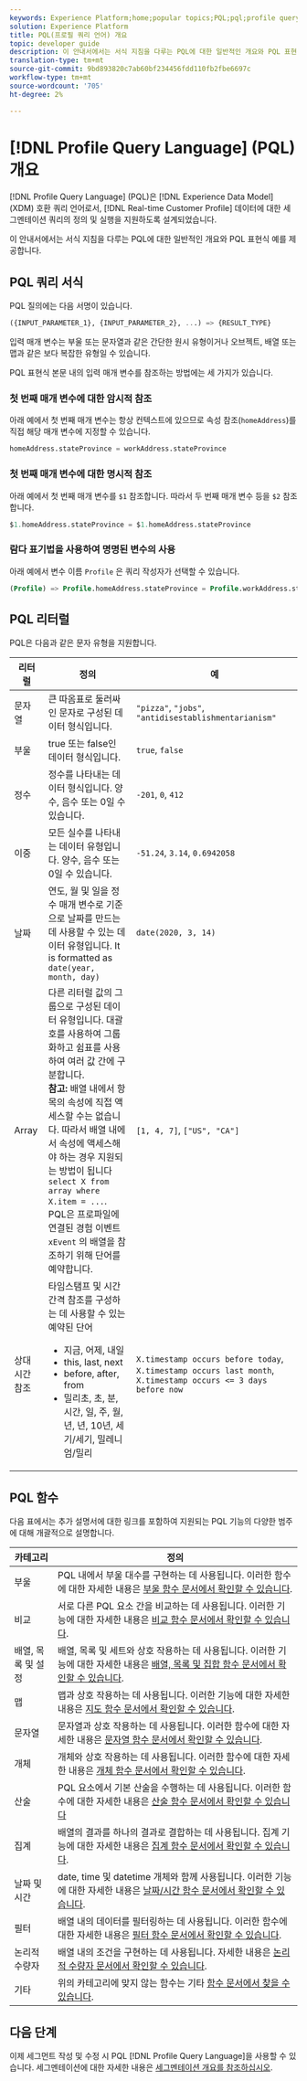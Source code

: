 ```yaml
---
keywords: Experience Platform;home;popular topics;PQL;pql;profile query language
solution: Experience Platform
title: PQL(프로필 쿼리 언어) 개요
topic: developer guide
description: 이 안내서에서는 서식 지침을 다루는 PQL에 대한 일반적인 개요와 PQL 표현식 예를 제공합니다.
translation-type: tm+mt
source-git-commit: 9bd893820c7ab60bf234456fdd110fb2fbe6697c
workflow-type: tm+mt
source-wordcount: '705'
ht-degree: 2%

---
```



# [!DNL Profile Query Language] (PQL) 개요

[!DNL Profile Query Language] (PQL)은 [!DNL Experience Data Model] (XDM) 호환 쿼리 언어로서, [!DNL Real-time Customer Profile] 데이터에 대한 세그멘테이션 쿼리의 정의 및 실행을 지원하도록 설계되었습니다.

이 안내서에서는 서식 지침을 다루는 PQL에 대한 일반적인 개요와 PQL 표현식 예를 제공합니다.

## PQL 쿼리 서식

PQL 질의에는 다음 서명이 있습니다.

```sql
({INPUT_PARAMETER_1}, {INPUT_PARAMETER_2}, ...) => {RESULT_TYPE}
```

입력 매개 변수는 부울 또는 문자열과 같은 간단한 원시 유형이거나 오브젝트, 배열 또는 맵과 같은 보다 복잡한 유형일 수 있습니다.

PQL 표현식 본문 내의 입력 매개 변수를 참조하는 방법에는 세 가지가 있습니다.

### 첫 번째 매개 변수에 대한 암시적 참조

아래 예에서 첫 번째 매개 변수는 항상 컨텍스트에 있으므로 속성 참조(`homeAddress`)를 직접 해당 매개 변수에 지정할 수 있습니다.

```sql
homeAddress.stateProvince = workAddress.stateProvince
```

### 첫 번째 매개 변수에 대한 명시적 참조

아래 예에서 첫 번째 매개 변수를 `$1` 참조합니다. 따라서 두 번째 매개 변수 등을 `$2` 참조합니다.

```sql
$1.homeAddress.stateProvince = $1.homeAddress.stateProvince
```

### 람다 표기법을 사용하여 명명된 변수의 사용

아래 예에서 변수 이름 `Profile` 은 쿼리 작성자가 선택할 수 있습니다.

```sql
(Profile) => Profile.homeAddress.stateProvince = Profile.workAddress.stateProvince
```

## PQL 리터럴

PQL은 다음과 같은 문자 유형을 지원합니다.

| 리터럴 | 정의 | 예 |
| ------- | ---------- | ------- |
| 문자열 | 큰 따옴표로 둘러싸인 문자로 구성된 데이터 형식입니다. | `"pizza"`, `"jobs"`, `"antidisestablishmentarianism"` |
| 부울 | true 또는 false인 데이터 형식입니다. | `true`, `false` |
| 정수 | 정수를 나타내는 데이터 형식입니다. 양수, 음수 또는 0일 수 있습니다. | `-201`, `0`, `412` |
| 이중 | 모든 실수를 나타내는 데이터 유형입니다. 양수, 음수 또는 0일 수 있습니다. | `-51.24`, `3.14`, `0.6942058` |
| 날짜 | 연도, 월 및 일을 정수 매개 변수로 기준으로 날짜를 만드는 데 사용할 수 있는 데이터 유형입니다. It is formatted as `date(year, month, day)` | `date(2020, 3, 14)` |
| Array | 다른 리터럴 값의 그룹으로 구성된 데이터 유형입니다. 대괄호를 사용하여 그룹화하고 쉼표를 사용하여 여러 값 간에 구분합니다. <br> **참고:** 배열 내에서 항목의 속성에 직접 액세스할 수는 없습니다. 따라서 배열 내에서 속성에 액세스해야 하는 경우 지원되는 방법이 됩니다 `select X from array where X.item = ...`. <br> PQL은 프로파일에 연결된 경험 이벤트 `xEvent` 의 배열을 참조하기 위해 단어를 예약합니다. | `[1, 4, 7]`, `["US", "CA"]` |
| 상대 시간 참조 | 타임스탬프 및 시간 간격 참조를 구성하는 데 사용할 수 있는 예약된 단어 <ul><li>지금, 어제, 내일</li><li>this, last, next</li><li>before, after, from</li><li>밀리초, 초, 분, 시간, 일, 주, 월, 년, 년, 10년, 세기/세기, 밀레니엄/밀리</li></ul> | `X.timestamp occurs before today`, `X.timestamp occurs last month`, `X.timestamp occurs <= 3 days before now` |


## PQL 함수

다음 표에서는 추가 설명서에 대한 링크를 포함하여 지원되는 PQL 기능의 다양한 범주에 대해 개괄적으로 설명합니다.

| 카테고리 | 정의 |
| -------- | ---------- |
| 부울 | PQL 내에서 부울 대수를 구현하는 데 사용됩니다. 이러한 함수에 대한 자세한 내용은 [부울 함수 문서에서 확인할 수 있습니다](./boolean-functions.md). |
| 비교 | 서로 다른 PQL 요소 간을 비교하는 데 사용됩니다. 이러한 기능에 대한 자세한 내용은 [비교 함수 문서에서 확인할 수 있습니다](./comparison-functions.md). |
| 배열, 목록 및 설정 | 배열, 목록 및 세트와 상호 작용하는 데 사용됩니다. 이러한 기능에 대한 자세한 내용은 [배열, 목록 및 집합 함수 문서에서 확인할 수 있습니다](./array-functions.md). |
| 맵 | 맵과 상호 작용하는 데 사용됩니다. 이러한 기능에 대한 자세한 내용은 [지도 함수 문서에서 확인할 수 있습니다](./map-functions.md). |
| 문자열 | 문자열과 상호 작용하는 데 사용됩니다. 이러한 함수에 대한 자세한 내용은 [문자열 함수 문서에서 확인할 수 있습니다](./string-functions.md). |
| 개체 | 개체와 상호 작용하는 데 사용됩니다. 이러한 함수에 대한 자세한 내용은 [개체 함수 문서에서 확인할 수 있습니다](./object-functions.md). |
| 산술 | PQL 요소에서 기본 산술을 수행하는 데 사용됩니다. 이러한 함수에 대한 자세한 내용은 [산술 함수 문서에서 확인할 수 있습니다](./arithmetic-functions.md) |
| 집계 | 배열의 결과를 하나의 결과로 결합하는 데 사용됩니다. 집계 기능에 대한 자세한 내용은 [집계 함수 문서에서 확인할 수 있습니다](./aggregation-functions.md). |
| 날짜 및 시간 | date, time 및 datetime 개체와 함께 사용됩니다. 이러한 기능에 대한 자세한 내용은 [날짜/시간 함수 문서에서 확인할 수 있습니다](./datetime-functions.md). |
| 필터 | 배열 내의 데이터를 필터링하는 데 사용됩니다. 이러한 함수에 대한 자세한 내용은 [필터 함수 문서에서 확인할 수 있습니다](./filter-functions.md). |
| 논리적 수량자 | 배열 내의 조건을 구현하는 데 사용됩니다. 자세한 내용은 [논리적 수량자 문서에서 확인할 수 있습니다](./logical-quantifiers.md). |
| 기타 | 위의 카테고리에 맞지 않는 함수는 기타 [함수 문서에서 찾을 수 있습니다](./misc-functions.md). |

## 다음 단계

이제 세그먼트 작성 및 수정 시 PQL [!DNL Profile Query Language]을 사용할 수 있습니다. 세그멘테이션에 대한 자세한 내용은 [세그멘테이션 개요를 참조하십시오](../home.md).